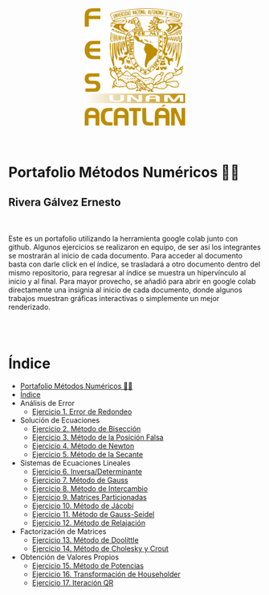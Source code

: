 <div class="img-container">
<center>
<img src="escudo-d.png"
     alt="Logo"
     style="width:200px; text-align:"center";" />
</center>
</div>
<br><br>

# Portafolio Métodos Numéricos :technologist:
## Rivera Gálvez Ernesto
<br>
<br>
Este es un portafolio utilizando la herramienta google colab junto con github. Algunos ejercicios se realizaron en equipo, de ser así los integrantes se mostrarán al inicio de cada documento. Para acceder al documento basta con darle click en el índice, se trasladará a otro documento dentro del mismo repositorio, para regresar al índice se muestra un hipervínculo al inicio y al final. Para mayor provecho, se añadió para abrir en google colab directamente una insignia al inicio de cada documento, donde algunos trabajos muestran gráficas interactivas o simplemente un mejor renderizado.

<br> <br>
# Índice

- [Portafolio Métodos Numéricos :technologist:](#portafolio-métodos-numéricos-technologist)
- [Índice](#índice)
- Análisis de Error
  - [Ejercicio 1. Error de Redondeo](#ejercicio-1-error-de-redondeo)
- Solución de Ecuaciones
  - [Ejercicio 2. Método de Bisección](https://github.com/neto-riga/Metodos_Numericos/blob/main/Ejercicio2_Biseccion.ipynb)
  - [Ejercicio 3. Método de la Posición Falsa](https://github.com/neto-riga/Metodos_Numericos/blob/main/Ejercicio_3_Posici%C3%B3n_Falsa.ipynb)
  - [Ejercicio 4. Método de Newton](https://github.com/neto-riga/Metodos_Numericos/blob/main/Ejercicio_4_M%C3%A9todo_de_Newton.ipynb)
  - [Ejercicio 5. Método de la Secante](https://github.com/neto-riga/Metodos_Numericos/blob/main/Ejercicio_5_Secante.ipynb)
- Sistemas de Ecuaciones Lineales
  - [Ejercicio 6. Inversa/Determinante](https://github.com/neto-riga/Metodos_Numericos/blob/main/Ejercicio_6_Inversa_Determinante.ipynb)
  - [Ejercicio 7. Método de Gauss](https://github.com/neto-riga/Metodos_Numericos/blob/main/Ejercicio_7_M%C3%A9todo_de_Gauss.ipynb)
  - [Ejercicio 8. Método de Intercambio](https://github.com/neto-riga/Metodos_Numericos/blob/main/Ejercicio_8_M%C3%A9todo_de_Intercambio.ipynb)
  - [Ejercicio 9. Matrices Particionadas](#ejercicio-9-matrices-particionadas)
  - [Ejercicio 10. Método de Jácobi](https://github.com/neto-riga/Metodos_Numericos/blob/main/Ejercicio_10_Jacobi.ipynb)
  - [Ejercicio 11. Método de Gauss-Seidel](https://github.com/neto-riga/Metodos_Numericos/blob/main/Ejercicio_11_Gauss_Seidel.ipynb)
  - [Ejercicio 12. Método de Relajación](#ejercicio-12-método-de-relajación)
- Factorización de Matrices
  - [Ejercicio 13. Método de Doolittle](https://github.com/neto-riga/Metodos_Numericos/blob/main/Ejercicio_13_Doolittle.ipynb)
  - [Ejercicio 14. Método de Cholesky y Crout](https://github.com/neto-riga/Metodos_Numericos/blob/main/Ejercicio_14_Cholesky.ipynb)
- Obtención de Valores Propios
  - [Ejercicio 15. Método de Potencias](https://github.com/neto-riga/Metodos_Numericos/blob/main/Ejercicio_15_Potencia.ipynb)
  - [Ejercicio 16. Transformación de Householder](https://github.com/neto-riga/Metodos_Numericos/blob/main/Ejercicio_16_Householder.ipynb)
  - [Ejercicio 17. Iteración QR](#ejercicio-17-iteración-qr)

<!-- # Análisis de Error

## Ejercicio 1. Error de Redondeo
[Índice](#índice)

# Solución de Ecuaciones

## Ejercicio 2. Método de Bisección
[Índice](#índice)

## Ejercicio 3. Método de la Posición Falsa
[Índice](#índice)
## Ejercicio 4. Método de Newton
[Índice](#índice)
## Ejercicio 5. Método de la Secante
[Índice](#índice)
## Ejercicio 6. Método de Bairstow
[Índice](#índice)

# Sistemas de Ecuaciones Lineales

## Ejercicio 6. Inversa/Determinante
[Índice](#índice)
## Ejercicio 7. Método de Gauss
[Índice](#índice)
## Ejercicio 8. Método de Intercambio
[Índice](#índice)
## Ejercicio 9. Matrices Particionadas
[Índice](#índice)
## Ejercicio 10. Método de Jácobi
[Índice](#índice)
## Ejercicio 11. Método de Gauss-Seidel
[Índice](#índice)
## Ejercicio 12. Método de Relajación
[Índice](#índice)

# Factorización de Matrices

## Ejercicio 13. Método de Doolittle
[Índice](#índice)
## Ejercicio 14. Método de Cholesky y Crout
[Índice](#índice)

# Obtención de Valores Propios


## Ejercicio 15. Método de Potencias
[Índice](#índice)
## Ejercicio 16. Transformación de Hausholder 
[Índice](#índice)
## Ejercicio 17. Iteración QR
[Índice](#índice) -->
